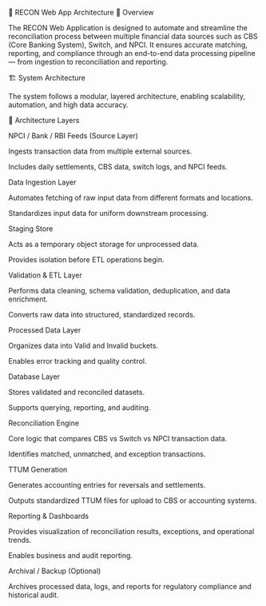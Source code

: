 🧾 RECON Web App Architecture
📖 Overview

The RECON Web Application is designed to automate and streamline the reconciliation process between multiple financial data sources such as CBS (Core Banking System), Switch, and NPCI.
It ensures accurate matching, reporting, and compliance through an end-to-end data processing pipeline — from ingestion to reconciliation and reporting.

🏗️ System Architecture

The system follows a modular, layered architecture, enabling scalability, automation, and high data accuracy.

🧩 Architecture Layers

NPCI / Bank / RBI Feeds (Source Layer)

Ingests transaction data from multiple external sources.

Includes daily settlements, CBS data, switch logs, and NPCI feeds.

Data Ingestion Layer

Automates fetching of raw input data from different formats and locations.

Standardizes input data for uniform downstream processing.

Staging Store

Acts as a temporary object storage for unprocessed data.

Provides isolation before ETL operations begin.

Validation & ETL Layer

Performs data cleaning, schema validation, deduplication, and data enrichment.

Converts raw data into structured, standardized records.

Processed Data Layer

Organizes data into Valid and Invalid buckets.

Enables error tracking and quality control.

Database Layer

Stores validated and reconciled datasets.

Supports querying, reporting, and auditing.

Reconciliation Engine

Core logic that compares CBS vs Switch vs NPCI transaction data.

Identifies matched, unmatched, and exception transactions.

TTUM Generation

Generates accounting entries for reversals and settlements.

Outputs standardized TTUM files for upload to CBS or accounting systems.

Reporting & Dashboards

Provides visualization of reconciliation results, exceptions, and operational trends.

Enables business and audit reporting.

Archival / Backup (Optional)

Archives processed data, logs, and reports for regulatory compliance and historical audit.

